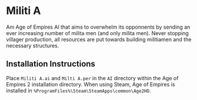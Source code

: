 Militi A
========

Am Age of Empires AI that aims to overwhelm its opponnents by sending an ever increasing number of milita men (and only milita men). Never stopping villager production, all resources are put towards building militiamen and the necessary structures.

Installation Instructions
-------------------------

Place `Militi A.ai` and `Milti A.per` in the `AI` directory within the Age of Empires 2 installation directory. When using Steam, Age of Empires is installed in `%ProgramFiles%\Steam\SteamApps\common\Age2HD`.
